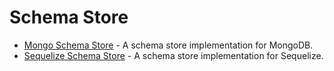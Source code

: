 # Schema Store

- [Mongo Schema Store](mongo-schema-store) - A schema store implementation for MongoDB.
- [Sequelize Schema Store](sequelize-schema-store) - A schema store implementation for Sequelize.
